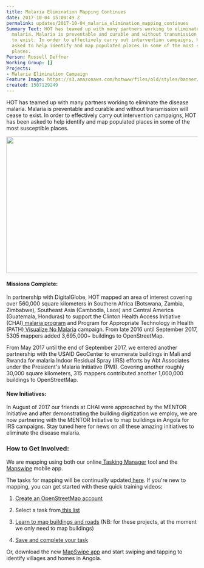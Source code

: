 ```yaml
---
title: Malaria Elimination Mapping Continues
date: 2017-10-04 15:00:49 Z
permalink: updates/2017-10-04_malaria_elimination_mapping_continues
Summary Text: HOT has teamed up with many partners working to eliminate the disease
  malaria. Malaria is preventable and curable and without transmission will cease
  to exist. In order to effectively carry out intervention campaigns, HOT has been
  asked to help identify and map populated places in some of the most susceptible
  places.
Person: Russell Deffner
Working Group: []
Projects:
- Malaria Elimination Campaign
Feature Image: https://s3.amazonaws.com/hotwww/files/old/styles/banner/public/140909154833-malaria-map-story-top.jpg
created: 1507129249
---
```


<p><span id="docs-internal-guid-90d47749-e7e2-bc8a-73ac-fd6a48f7e6a4">HOT has teamed up with many partners working to eliminate the disease malaria. Malaria is preventable and curable and without transmission will cease to exist. In order to effectively carry out intervention campaigns, HOT has been asked to help identify and map populated places in some of the most susceptible places.</span></p><p><span><img src="https://s3.amazonaws.com/hotwww/files/old/140909154833-malaria-map-story-top_0.jpg" alt="" height="360" width="640"></span></p><h4 id="docs-internal-guid-90d47749-e7e2-dd40-343f-6eb6f7d8ab9f" dir="ltr">Missions Complete:</h4><p dir="ltr">In partnership with DigitalGlobe, HOT mapped an area of interest covering over 560,000 square kilometers in Southern Africa (Botswana, Zambia, Zimbabwe), Southeast Asia (Cambodia, Laos) and Central America (Guatemala, Honduras) to support the Clinton Health Access Initiative (CHAI)<a href="http://www.clintonhealthaccess.org/program/malaria/"> malaria program</a> and Program for Appropriate Technology in Health (PATH)<a href="http://visualizenomalaria.org/"> Visualize No Malaria</a> campaign. From late 2016 until September 2017, 5305 mappers added 3,695,000+ buildings to OpenStreetMap.</p><p dir="ltr">From May 2017 until the end of September 2017, we entered another partnership with the USAID GeoCenter to enumerate buildings in Mali and Rwanda for malaria Indoor Residual Spray (IRS) efforts by Abt Associates under the President's Malaria Initiative (PMI). Covering another roughly 30,000 square kilometers, 315 mappers contributed another 1,000,000 buildings to OpenStreetMap.</p><h4 dir="ltr">New Initiatives:</h4><p dir="ltr">In August of 2017 our friends at CHAI were approached by the MENTOR Initiative and after demonstrating the building digitization we employ, we are now partnering with the MENTOR Initiative to map buildings in Angola for IRS campaigns. Stay tuned here for news on all these amazing initiatives to eliminate the disease malaria.</p><h3 dir="ltr">How to Get Involved:</h3><p dir="ltr">We are mapping using both our online<a href="http://tasks.hotosm.org"> Tasking Manager</a> tool and the<a href="http://mapswipe.org/"> Mapswipe</a> mobile app.</p><p dir="ltr">The tasks for mapping will be continually updated<a href="http://tasks.hotosm.org/contribute?difficulty=ALL&amp;campaign=Malaria%20Elimination"> here</a>. If you're new to mapping, you can get started with these quick training videos:</p><ol><li dir="ltr"><p dir="ltr"><a href="http://www.youtube.com/embed/HDPvn1yg64w">Create an OpenStreetMap account</a></p></li><li dir="ltr"><p dir="ltr">Select a task from<a href="http://tasks.hotosm.org/?sort_by=priority&amp;direction=asc&amp;search=malaria"> this list</a></p></li><li dir="ltr"><p dir="ltr"><a href="http://www.youtube.com/embed/waX3Nhix0-0">Learn to map buildings and roads</a> (NB: for these projects, at the moment we only need to map buildings)</p></li><li dir="ltr"><p dir="ltr"><a href="http://www.youtube.com/embed/IpgD2lWHzys">Save and complete your task</a></p></li></ol><p dir="ltr">Or, download the new <a href="http://mapswipe.org/">MapSwipe app</a> and start swiping and tapping to identify villages and homes in Angola.</p><p>&nbsp;</p><p>&nbsp;</p>
